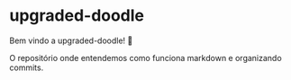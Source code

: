 # upgraded-doodle

Bem vindo a upgraded-doodle! :tada: 

O repositório onde entendemos como funciona markdown e organizando commits.